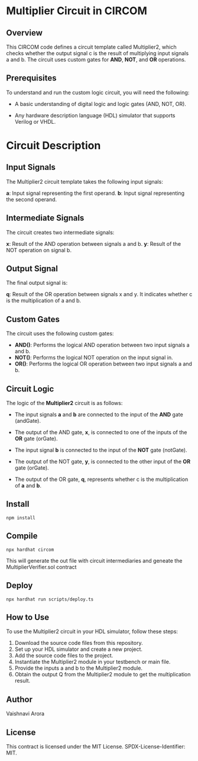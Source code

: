 # Multiplier Circuit in CIRCOM
## Overview

This CIRCOM code defines a circuit template called Multiplier2, which checks whether the output signal c is the result of multiplying input signals a and b. The circuit uses custom gates for **AND**, **NOT**, and **OR** operations.

## Prerequisites
To understand and run the custom logic circuit, you will need the following:

* A basic understanding of digital logic and logic gates (AND, NOT, OR).
+ Any hardware description language (HDL) simulator that supports Verilog or VHDL.

# Circuit Description
## Input Signals
The Multiplier2 circuit template takes the following input signals:

**a**: Input signal representing the first operand.
**b**: Input signal representing the second operand.

## Intermediate Signals
The circuit creates two intermediate signals:

**x**: Result of the AND operation between signals a and b.
**y**: Result of the NOT operation on signal b.

## Output Signal
The final output signal is:

**q**: Result of the OR operation between signals x and y. It indicates whether c is the multiplication of a and b.

## Custom Gates
The circuit uses the following custom gates:

* **AND()**: Performs the logical AND operation between two input signals a and b.
* **NOT()**: Performs the logical NOT operation on the input signal in.
* **OR()**: Performs the logical OR operation between two input signals a and b.
  
## Circuit Logic
The logic of the **Multiplier2** circuit is as follows:

* The input signals **a** and **b** are connected to the input of the **AND** gate (andGate).
+ The output of the AND gate, **x**, is connected to one of the inputs of the **OR** gate (orGate).
- The input signal **b** is connected to the input of the **NOT** gate (notGate).
* The output of the NOT gate, **y**, is connected to the other input of the **OR** gate (orGate).
+ The output of the OR gate, **q**, represents whether c is the multiplication of **a** and **b**.


## Install
```
npm install
```
## Compile
```
npx hardhat circom
```
This will generate the out file with circuit intermediaries and geneate the MultiplierVerifier.sol contract
## Deploy
```
npx hardhat run scripts/deploy.ts
```

## How to Use
To use the Multiplier2 circuit in your HDL simulator, follow these steps:

1. Download the source code files from this repository.
2. Set up your HDL simulator and create a new project.
3. Add the source code files to the project.
4. Instantiate the Multiplier2 module in your testbench or main file.
5. Provide the inputs a and b to the Multiplier2 module.
6. Obtain the output Q from the Multiplier2 module to get the multiplication result.

## Author
Vaishnavi Arora

## License
This contract is licensed under the MIT License. SPDX-License-Identifier: MIT. 
